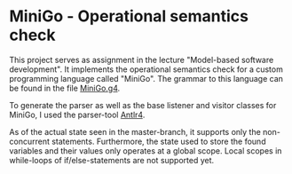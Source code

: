 # MiniGo - Operational semantics check
This project serves as assignment in the lecture "Model-based software development". 
It implements the operational semantics check for a custom programming language called "MiniGo".
The grammar to this language can be found in the file [MiniGo.g4](https://github.com/Wekra/MiniGoSemantics/blob/master/src/main/antlr4/de/wernet/miniGoSemantics/antlr/MiniGo.g4).

To generate the parser as well as the base listener and visitor classes for MiniGo, I used the parser-tool [Antlr4](www.antlr.org).

As of the actual state seen in the master-branch, it supports only the non-concurrent statements.
Furthermore, the state used to store the found variables and their values only operates at a global scope. 
Local scopes in while-loops of if/else-statements are not supported yet.
